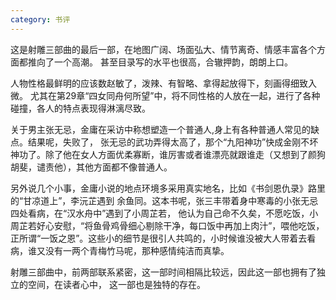 ```yaml
---
category: 书评
---
```

这是射雕三部曲的最后一部，在地图广阔、场面弘大、情节离奇、情感丰富各个方面都推向了一个高潮。
甚至目录写的水平也很高，合辙押韵，朗朗上口。

人物性格最鲜明的应该数赵敏了，泼辣、有智略、拿得起放得下，刻画得细致入微。
尤其在第29章“四女同舟何所望”中，将不同性格的人放在一起，进行了各种碰撞，各人的特点表现得淋漓尽致。

关于男主张无忌，金庸在采访中称想塑造一个普通人,身上有各种普通人常见的缺点。结果呢，失败了，
张无忌的武功弄得太高了，那个“九阳神功”快成金刚不坏神功了。除了他在女人方面优柔寡断，谁厉害或者谁漂亮就跟谁走（又想到了颜狗胡斐，谴责他），其他方面都不像普通人。

另外说几个小事，金庸小说的地点环境多采用真实地名，比如《书剑恩仇录》路里的“甘凉道上”，李沅芷遇到
余鱼同。这本书呢，张三丰带着身中寒毒的小张无忌四处看病，在“汉水舟中”遇到了小周芷若，
他认为自己命不久矣，不愿吃饭，小周芷若好心安慰，“将鱼骨鸡骨细心剔除干净，每口饭中再加上肉汁”，喂他吃饭，正所谓“一饭之恩”。这些小的细节是很引人共鸣的，小时候谁没被大人带着去看病，谁又没有一两个青梅竹马呢，那种感情纯洁而真挚。

射雕三部曲中，前两部联系紧密，这一部时间相隔比较远，因此这一部也拥有了独立的空间，在读者心中，
这一部也是独特的存在。
